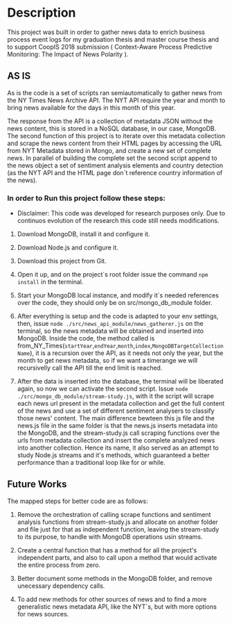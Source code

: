 # Description
 This project was built in order to gather news data to enrich business process event logs for my graduation thesis and master course thesis and to support CoopIS 2018 submission ( Context-Aware Process Predictive Monitoring: The Impact of News Polarity ).

## AS IS
As is the code is a set of scripts ran semiautomatically to gather news from the NY Times News Archive API.
The NYT API require the year and month to bring news available for the days in this month of this year.

The response from the API is a collection of metadata JSON without the news content, this is stored in a NoSQL database, in our case, MongoDB.
The second function of this project is to iterate over this metadata collection and scrape the news content from their HTML pages by accessing the URL from NYT Metadata stored in Mongo, and create a new set of complete news. In parallel of building the complete set the second script append to the news object a set of sentiment analysis elements and country detection (as the NYT API and the HTML page don´t reference country information of the news).

### In order to Run this project follow these steps:

* Disclaimer: This code was developed for research purposes only. Due to continuos evolution of the research this code still needs modifications.

1. Download MongoDB, install it and configure it.

2. Download Node.js and configure it.

3. Download this project from Git.

4. Open it up, and on the project´s root folder issue the command `npm install` in the terminal.

5. Start your MongoDB local instance, and modify it´s needed references over the code, they should only be on src/mongo_db_module folder.

6. After everything is setup and the code is adapted to your env settings, then, issue `node ./src/news_api_module/news_gatherer.js` on the terminal, so the news metadata will be obtained and inserted into MongoDB. Inside the code, the method called is from_NY_Times(`startYear`,`endYear`,`month`,`index`,`MongoDBTargetCollectionName`), it is a recursion over the API, as it needs not only the year, but the month to get news metadata, so if we want a timerange we will recursivelly call the API till the end limit is reached.

7. After the data is inserted into the database, the terminal will be liberated again, so now we can activate the second script. Issue `node ./src/mongo_db_module/stream-study.js`, with it the script will scrape each news url present in the metadata collection and get the full content of the news and use a set of different sentiment analysers to classify those news' content. The main difference bewteen this js file and the news.js file in the same folder is that the news.js inserts metadata into the MongoDB, and the stream-study.js call scraping functions over the urls from metadata collection and insert the complete analyzed news into another collection. Hence its name, it also served as an attempt to study Node.js streams and it's methods, which guaranteed a better performance than a traditional loop like for or while. 

## Future Works

The mapped steps for better code are as follows:

1. Remove the orchestration of calling scrape functions and sentiment analysis functions from stream-study.js and allocate on another folder and file just for that as independent function, leaving the stream-study to its purpose, to handle with MongoDB operations usin streams.

2. Create a central function that has a method for all the project's independent parts, and also to call upon a method that would activate the entire process from zero.

3. Better document some methods in the MongoDB folder, and remove unecessary dependency calls.

4. To add new methods for other sources of news and to find a more generalistic news metadata API, like the NYT´s, but with more options for news sources.